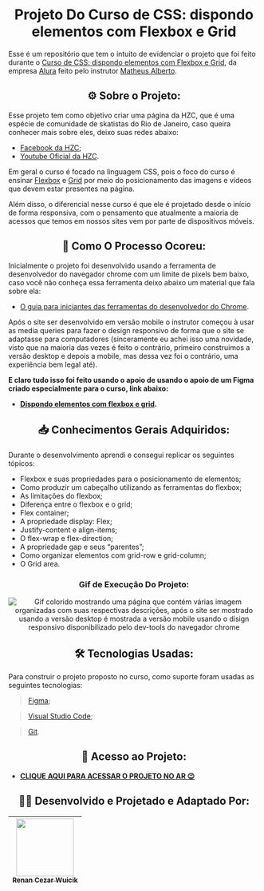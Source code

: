 <h1 align="center">
  Projeto Do Curso de CSS: dispondo elementos com Flexbox e Grid
</h1>

Esse é um repositório que tem o intuito de evidenciar o projeto que foi feito durante o [Curso de CSS: dispondo elementos com Flexbox e Grid](https://cursos.alura.com.br/course/css-dispondo-elementos-flexbox-grid), da empresa [Alura](www.alura.com.br) feito pelo instrutor [Matheus Alberto](https://www.linkedin.com/in/matheus-alberto-marcus/).

<h2 align="center">
  &#9881; Sobre o Projeto:
  </h2>
Esse projeto tem como objetivo criar uma página da HZC, que é uma espécie de comunidade de skatistas do Rio de Janeiro, caso queira conhecer mais sobre eles, deixo suas redes abaixo:

- [Facebook da HZC](https://www.facebook.com/hzcrio/about_contact_and_basic_info?locale=pt_BR);
- [Youtube Oficial da HZC](https://www.youtube.com/@HZCRIO).

Em geral o curso é focado na linguagem CSS, pois o foco do curso é ensinar [Flexbox](https://www.alura.com.br/artigos/css-guia-do-flexbox?gclid=Cj0KCQiAgOefBhDgARIsAMhqXA40hzWZBTEELI7kcjIaoLAcPvWU5IVAhxOwWh1EBpDia6J5IJ-BTfQaAueXEALw_wcB) e [Grid](https://www.alura.com.br/artigos/criando-layouts-com-css-grid-layout) por meio do posicionamento das imagens e vídeos que devem estar presentes na página.

Além disso, o diferencial nesse curso é que ele é projetado desde o início de forma responsiva, com o pensamento que atualmente a maioria de acessos que temos em nossos sites vem por parte de dispositivos móveis.

<h2 align="center">
  &#128221; Como O Processo Ocoreu:
  </h2>

Inicialmente o projeto foi desenvolvido usando a ferramenta de desenvolvedor do navegador chrome com um limite de pixels bem baixo, caso você não conheça essa ferramenta deixo abaixo um material que fala sobre ela:
- [O guia para iniciantes das ferramentas do desenvolvedor do Chrome](https://nira.com/chrome-developer-tools/).

Após o site ser desenvolvido em versão mobile o instrutor começou à usar as media queries para fazer o design responsivo de forma que o site se adaptasse para computadores (sinceramente eu achei isso uma novidade, visto que na maioria das vezes é feito o contrário, primeiro construímos a versão desktop e depois a mobile, mas dessa vez foi o contrário, uma experiência bem legal até).

**E claro tudo isso foi feito usando o apoio de usando o apoio de um Figma criado especialmente para o curso, link abaixo:**
- **[Dispondo elementos com flexbox e grid](https://www.figma.com/file/ibWktwVpnog76rMYOdVhks/Dispondo-elementos-com-flexbox-e-grid?node-id=54%3A2358&t=bC1cuv5xiqownu6N-0).**

<h2 align="center">
  	
&#128229; Conhecimentos Gerais Adquiridos:
  </h2>

Durante o desenvolvimento aprendi e consegui replicar os seguintes tópicos:

- Flexbox e suas propriedades para o posicionamento de elementos;
- Como produzir um cabeçalho utilizando as ferramentas do flexbox;
- As limitações do flexbox;
- Diferença entre o flexbox e o grid;
- Flex container;
- A propriedade display: Flex;
- Justify-content e align-items;
- O flex-wrap e flex-direction;
- A propriedade gap e seus “parentes”;
- Como organizar elementos com grid-row e grid-column;
- O Grid area.

<h3 align="center">
  Gif de Execução Do Projeto:
  </h3>
  
 <p align="center">
  <img src="" Alt="Gif colorido mostrando uma página que contém várias imagem organizadas com suas respectivas descrições, após o site ser mostrado usando a versão desktop é mostrada a versão mobile usando o disign responsivo disponibilizado pelo dev-tools do navegador chrome">
</p>

<h2 align="center">
  &#128736; Tecnologias Usadas:
  </h2>
  
Para construir o projeto proposto no curso, como suporte foram usadas as seguintes tecnologias:

> [Figma](https://www.figma.com/);

> [Visual Studio Code](https://code.visualstudio.com/);

> [Git](https://git-scm.com/).

<h2 align="center">
  &#128209; Acesso ao Projeto:
  </h2>
  
- [**CLIQUE AQUI PARA ACESSAR O PROJETO NO AR 😉**](https://projeto-curso-css-flexbox-grid.vercel.app/)

<h2 align="center">
👨‍💻 Desenvolvido e Projetado e Adaptado Por:
</h2>

| [<img src="https://user-images.githubusercontent.com/113643260/215874132-f00f132b-749d-4ab4-ba50-1c7699784659.jpg" width=115><br><sub>Renan Cezar Wuicik</sub>](https://github.com/RenanWuicik7) |
| :---: |
